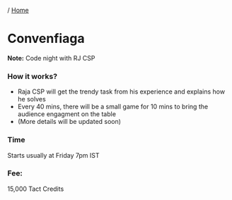 / [Home](index.md)

# Convenfiaga

**Note:** Code night with RJ CSP


### How it works?

- Raja CSP will get the trendy task from his experience and explains how he solves
- Every 40 mins, there will be a small game for 10 mins to bring the audience engagment on the table
- (More details will be updated soon)


### Time
Starts usually at Friday 7pm IST

### Fee:
15,000 Tact Credits
